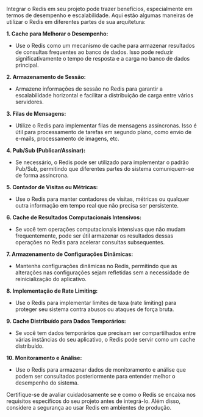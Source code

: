 Integrar o Redis em seu projeto pode trazer benefícios, especialmente em termos de desempenho e escalabilidade. Aqui estão algumas maneiras de utilizar o Redis em diferentes partes de sua arquitetura:

**1. Cache para Melhorar o Desempenho:**
   - Use o Redis como um mecanismo de cache para armazenar resultados de consultas frequentes ao banco de dados. Isso pode reduzir significativamente o tempo de resposta e a carga no banco de dados principal.

**2. Armazenamento de Sessão:**
   - Armazene informações de sessão no Redis para garantir a escalabilidade horizontal e facilitar a distribuição de carga entre vários servidores.

**3. Filas de Mensagens:**
   - Utilize o Redis para implementar filas de mensagens assíncronas. Isso é útil para processamento de tarefas em segundo plano, como envio de e-mails, processamento de imagens, etc.

**4. Pub/Sub (Publicar/Assinar):**
   - Se necessário, o Redis pode ser utilizado para implementar o padrão Pub/Sub, permitindo que diferentes partes do sistema comuniquem-se de forma assíncrona.

**5. Contador de Visitas ou Métricas:**
   - Use o Redis para manter contadores de visitas, métricas ou qualquer outra informação em tempo real que não precisa ser persistente.

**6. Cache de Resultados Computacionais Intensivos:**
   - Se você tem operações computacionais intensivas que não mudam frequentemente, pode ser útil armazenar os resultados dessas operações no Redis para acelerar consultas subsequentes.

**7. Armazenamento de Configurações Dinâmicas:**
   - Mantenha configurações dinâmicas no Redis, permitindo que as alterações nas configurações sejam refletidas sem a necessidade de reinicialização do aplicativo.

**8. Implementação de Rate Limiting:**
   - Use o Redis para implementar limites de taxa (rate limiting) para proteger seu sistema contra abusos ou ataques de força bruta.

**9. Cache Distribuído para Dados Temporários:**
   - Se você tem dados temporários que precisam ser compartilhados entre várias instâncias do seu aplicativo, o Redis pode servir como um cache distribuído.

**10. Monitoramento e Análise:**
   - Use o Redis para armazenar dados de monitoramento e análise que podem ser consultados posteriormente para entender melhor o desempenho do sistema.

Certifique-se de avaliar cuidadosamente se e como o Redis se encaixa nos requisitos específicos do seu projeto antes de integrá-lo. Além disso, considere a segurança ao usar Redis em ambientes de produção.